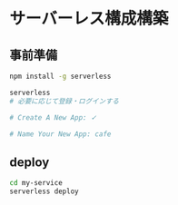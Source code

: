 # サーバーレス構成構築

## 事前準備

```sh
npm install -g serverless
```

```sh
serverless
# 必要に応じて登録・ログインする

# Create A New App: ✓

# Name Your New App: cafe
```

## deploy

```sh
cd my-service
serverless deploy
```